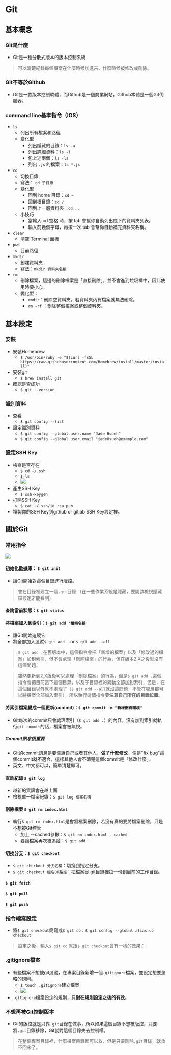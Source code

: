 # Git
## 基本概念
### Git是什麼
- Git是一種分散式版本的版本控制系統
>可以清楚紀錄每個檔案在什麼時候加進來、什麼時候被修改或刪除。
### Git不等於Github
- Git是一款版本控制軟體，而Github是一個商業網站，Github本體是一個Git伺服器。
###  command line基本指令（IOS）
- `ls`
    - 列出所有檔案和路徑 
    - 變化型
        - 列出隱藏的目錄：`ls -a`
        - 列出詳細資料：`ls -l`
        - 包上述兩個：`ls -la`
        - 列出 `.js` 的檔案：`ls *.js`
- `cd`
    - 切換目錄
    - 寫法： `cd 子目錄`
    - 變化型
        - 回到 home 目錄：`cd ~`
        - 回到根目錄：`cd /` 
        - 回到上一層資料夾：`cd ..`
    - 小技巧
        - 當輸入 cd 空格 時，按 tab 會幫你自動列出底下的資料夾列表。
        - 輸入前幾個字母，再按一次 tab 會幫你自動補完資料夾名稱。
- `clear` 
    - 清空 Terminal 面板 
- `pwd`
    - 目前路徑
- `mkdir`
    - 創建資料夾
    - 寫法：`mkdir 資料夾名稱`
- `rm` 
    - 刪除檔案，這邊的刪除檔案是「直接刪除」，並不會進到垃圾桶中，因此使用時要小心。
    - 變化型：
        - `rmdir`：刪除空資料夾，若資料夾內有檔案就無法刪除。
        - `rm -rf` ：刪除整個檔案或整個資料夾。
## 基本設定
### 安裝
- 安裝Homebrew
    - `$ /usr/bin/ruby -e "$(curl -fsSL https://raw.githubusercontent.com/Homebrew/install/master/install)"`
- 安裝git
    - `$ brew install git`
- 確認是否成功
    - `$ git --version` 
### 識別資料
- 查看
    - `$ git config --list`
- 設定識別資料 
    - `$ git config --global user.name "Jade Hsueh"`
    - `$ git config --global user.email "jadeHsueh@example.com"`
### 設定SSH Key
- 檢查是否存在
    - `$ cd ~/.ssh`
    - `$ ls`
    - ![](https://i.imgur.com/Agl6Akh.png)
- 產生SSH Key
    - `$ ssh-keygen` 
- 打開SSH Key 
    - `$ cat ~/.ssh/id_rsa.pub` 
- 複製你的SSH Key到github or gitlab SSH Key設定裡。
## 關於Git
### 常用指令
![](https://i.imgur.com/Zm8O3TF.png)
#### 初始化數據庫： `$ git init`
- 讓Git開始對這個目錄進行版控。
>會在目錄裡建立一個`.git`目錄 （在一些作業系統是隱藏，要開啟檢視隱藏檔設定才能看到）
#### 查詢當前狀態：`$ git status`
#### 將檔案加入到索引：`$ git add '檔案名稱'`
- 讓Git開始追蹤它 
- 將全部加入追蹤`$ git add .` or `$ git add --all`
> `$ git add .`在舊版本中，這個指令會把「新增的檔案」以及「修改過的檔案」加到索引，但不會處理「刪除檔案」的行為，但在版本2.X之後就沒有這個問題。

> 雖然更新到2.X版後可以處理「刪除檔案」的行為，但是`$ git add .`這個指令會把目前當下這個目錄，以及子目錄裡的異動全部加到索引，但是，在這個目錄以外就不處理了（`$ git add --all`就沒這問題，不管在哪層都可以將檔案全部加入索引），所以執行這個指令要**注意自己所在的目錄位置**。
#### 將索引檔案變成一個更新(commit)：`$ git commit -m "新增網頁環境"` 
- Git每次的commit只會處理索引（`$ git add .`）的內容，沒有加到索引就執行`git commit`的話，檔案會被無視。
##### Commit訊息很重要
- Git的commit訊息是要告訴自己或者其他人，**做了什麼修改**，像是"fix bug"這個commit就不適合，這樣其他人會不清楚這個commit是「修改什麼」。
- 英文、中文都可以，簡單清楚即可。
#### 查詢紀錄 `$ git log`
- 越新的資訊會在越上面
- 檢視單一檔案紀錄：`$ git log 檔案名稱`
#### 刪除檔案 `$ git rm index.html`
- 執行`$ git rm index.html`是會將檔案刪除，若沒有真的要將檔案刪除，只是不想被Git控管
    - 加上 --cached參數：`$ git rm index.html --cached`
    - 要讓檔案再次被追蹤：`$ git add .`
#### 切換分支：`$ git checkout`
- `$ git checkout 分支名稱`：切換到指定分支。
- `$ git checkout 檔名OR路徑`：把檔案從.git目錄裡拉一份到目前的工作目錄。
#### `$ git fetch`
#### `$ git pull`
#### `$ git push`
### 指令縮寫設定
- 將`$ git checkout`簡寫成`$ git co`：`$ git config --global alias.co checkout`
>設定之後，輸入`$ git co` 就跟`$ git checkout`會有一樣的效果：

### .gitignore檔案
- 有些檔案不想被git追蹤，在專案目錄新增一個`.gitignore`檔案，並設定想要忽略的規則。
    - `$ touch .gitignore`建立檔案
    - ![](https://i.imgur.com/PLho5Ww.png)
- `.gitignore`檔案設定的規則，只**對在規則設定之後的有效**。
### 不想再被Git控制版本
- Git的版控就是只靠`.git`目錄在做事，所以如果這個目錄不想被版控，只要將`.git`目錄移除，Git就對這個目錄失去控制權。
> 在整個專案目錄裡，什麼檔案目錄都可以救，但是只要刪除`.git`目錄，就救不回來了。
<!-- ### 修改commit紀錄
- git rebase
- git reset
- amend
    - 只能修改最後一筆commit紀錄 
        - git commit --amend -m"your commit" 
    - 追加檔案到最後一筆commit紀錄
        - git add . 
        - git commit --amend --no-edit   -->
<!-- Blob、Tree、Commit、Tag -->
